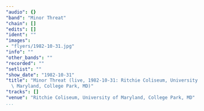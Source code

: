 ```yaml
---
"audio": {}
"band": "Minor Threat"
"chain": []
"edits": []
"ident": ""
"images":
- "flyers/1982-10-31.jpg"
"info": ""
"other_bands": ""
"recorded": ""
"setlist": ""
"show_date": "1982-10-31"
"title": "Minor Threat (live, 1982-10-31: Ritchie Coliseum, University of\
  \ Maryland, College Park, MD)"
"tracks": []
"venue": "Ritchie Coliseum, University of Maryland, College Park, MD"
...
```

